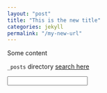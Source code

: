 ```yaml
---
layout: "post"
title: "This is the new title"
categories: jekyll
permalink: "/my-new-url"
---
```


Some content


`_posts` directory
[search here](https://google.com)

<form><input></form>